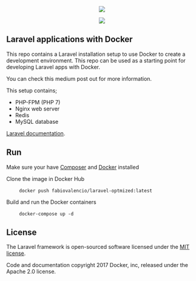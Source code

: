<p align="center"><a target="_blank" rel="noopener noreferrer" href="https://docker.com"><img src="https://www.docker.com/sites/default/files/d8/styles/role_icon/public/2019-07/horizontal-logo-monochromatic-white.png" data-canonical-src="https://www.docker.com/sites/default/files/d8/styles/role_icon/public/2019-07/horizontal-logo-monochromatic-white.png" style="max-width:50%;"></a></p>
<p align="center"><a target="_blank" rel="noopener noreferrer" href="https://camo.githubusercontent.com/5ceadc94fd40688144b193fd8ece2b805d79ca9b/68747470733a2f2f6c61726176656c2e636f6d2f6173736574732f696d672f636f6d706f6e656e74732f6c6f676f2d6c61726176656c2e737667"><img src="https://camo.githubusercontent.com/5ceadc94fd40688144b193fd8ece2b805d79ca9b/68747470733a2f2f6c61726176656c2e636f6d2f6173736574732f696d672f636f6d706f6e656e74732f6c6f676f2d6c61726176656c2e737667" data-canonical-src="https://laravel.com/assets/img/components/logo-laravel.svg" style="max-width:100%;"></a></p>

## Laravel applications with Docker

This repo contains a Laravel installation setup to use Docker to create a development environment. This repo can be used as a starting point for developing Laravel apps with Docker.

You can check this medium post out for more information.

This setup contains;





<ul>
<li>PHP-FPM (PHP 7)</li>
<li>Nginx web server</li>
<li>Redis</li>
<li>MySQL database</li>
</ul>


[Laravel documentation](https://laravel.com/docs/contributions).

## Run

Make sure your have [Composer](https://getcomposer.org) and [Docker](https://docker.com) installed

Clone the image in Docker Hub
<pre>
    <code>docker push fabiovalencio/laravel-optmized:latest</code>
</pre>

Build and run the Docker containers
<pre>
    <code>docker-compose up -d</code>
</pre>



## License

The Laravel framework is open-sourced software licensed under the [MIT license](https://opensource.org/licenses/MIT).
<p>Code and documentation copyright 2017 Docker, inc, released under the Apache 2.0 license.</p>
